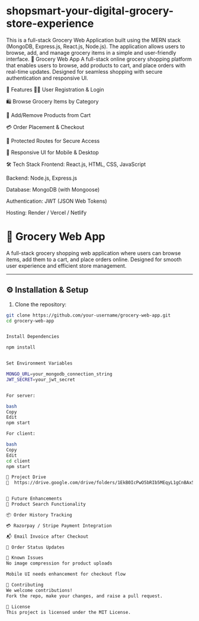 # shopsmart-your-digital-grocery-store-experience
This is a full-stack Grocery Web Application built using the MERN stack (MongoDB, Express.js, React.js, Node.js). The application allows users to browse, add, and manage grocery items in a simple and user-friendly interface.
🛒 Grocery Web App
A full-stack online grocery shopping platform that enables users to browse, add products to cart, and place orders with real-time updates. Designed for seamless shopping with secure authentication and responsive UI.

🚀 Features
🧑‍💻 User Registration & Login

🛍️ Browse Grocery Items by Category

🛒 Add/Remove Products from Cart

💳 Order Placement & Checkout

🔐 Protected Routes for Secure Access

📱 Responsive UI for Mobile & Desktop

🛠️ Tech Stack
Frontend: React.js, HTML, CSS, JavaScript

Backend: Node.js, Express.js

Database: MongoDB (with Mongoose)

Authentication: JWT (JSON Web Tokens)

Hosting: Render / Vercel / Netlify

# 🛒 Grocery Web App

A full-stack grocery shopping web application where users can browse items, add them to a cart, and place orders online. Designed for smooth user experience and efficient store management.

---

## ⚙️ Installation & Setup

1. Clone the repository:

```bash
git clone https://github.com/your-username/grocery-web-app.git
cd grocery-web-app


Install Dependencies

npm install


Set Environment Variables

MONGO_URL=your_mongodb_connection_string
JWT_SECRET=your_jwt_secret


For server:

bash
Copy
Edit
npm start

For client:

bash
Copy
Edit
cd client
npm start

📁 Project Drive
🔗  https://drive.google.com/drive/folders/1EkB0IcPwO5bRIb5MEqyL1gCnBAx54mvO


📌 Future Enhancements
🔎 Product Search Functionality

📦 Order History Tracking

💳 Razorpay / Stripe Payment Integration

📬 Email Invoice after Checkout

🔄 Order Status Updates

🐞 Known Issues
No image compression for product uploads

Mobile UI needs enhancement for checkout flow

🤝 Contributing
We welcome contributions!
Fork the repo, make your changes, and raise a pull request.

📄 License
This project is licensed under the MIT License.
